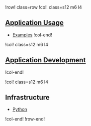 !row! class=row
!col! class=s12 m6 l4
## [Application Usage](application_usage/index.md)

- [Examples](examples/index.md)
!col-end!

!col! class=s12 m6 l4
## [Application Development](application_development/index.md)
!col-end!

!col! class=s12 m6 l4
## Infrastructure

- [Python](utilities/python/index.md)

!col-end!
!row-end!